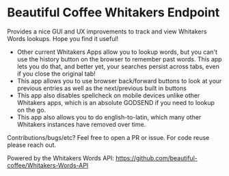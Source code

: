 # Beautiful Coffee Whitakers Endpoint

Provides a nice GUI and UX improvements to track and view Whitakers Words lookups. Hope you find it useful!
 - Other current Whitakers Apps allow you to lookup words, but you can't use the history button on the browser to remember past words. This app lets you do that, and better yet, your searches persist across tabs, even if you close the original tab!
 - This app allows you to use browser back/forward buttons to look at your previous entries as well as the next/previous built in buttons
 - This app also disables spellcheck on mobile devices unlike other Whitakers apps, which is an absolute GODSEND if you need to lookup on the go.
 - This app also allows you to do english-to-latin, which many other Whitakers instances have removed over time.

Contributions/bugs/etc? Feel free to open a PR or issue. For code reuse please reach out.

Powered by the Whitakers Words API: https://github.com/beautiful-coffee/Whitakers-Words-API